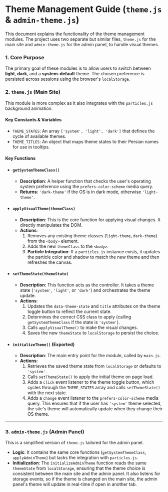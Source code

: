 # Theme Management Guide (`theme.js` & `admin-theme.js`)

This document explains the functionality of the theme management modules. The project uses two separate but similar files, `theme.js` for the main site and `admin-theme.js` for the admin panel, to handle visual themes.

### 1. Core Purpose

The primary goal of these modules is to allow users to switch between **light**, **dark**, and a **system-default** theme. The chosen preference is persisted across sessions using the browser's `localStorage`.

### 2. `theme.js` (Main Site)

This module is more complex as it also integrates with the `particles.js` background animation.

#### Key Constants & Variables
-   `THEME_STATES`: An array `['system', 'light', 'dark']` that defines the cycle of available themes.
-   `THEME_TITLES`: An object that maps theme states to their Persian names for use in tooltips.

#### Key Functions

-   #### `getSystemThemeClass()`
    -   **Description**: A helper function that checks the user's operating system preference using the `prefers-color-scheme` media query.
    -   **Returns**: `'dark-theme'` if the OS is in dark mode, otherwise `'light-theme'`.

-   #### `applyVisualTheme(themeClass)`
    -   **Description**: This is the core function for applying visual changes. It directly manipulates the DOM.
    -   **Actions**:
        1.  Removes any existing theme classes (`light-theme`, `dark-theme`) from the `<body>` element.
        2.  Adds the new `themeClass` to the `<body>`.
        3.  **Particle Integration**: If a `particles.js` instance exists, it updates the particle color and shadow to match the new theme and then refreshes the canvas.

-   #### `setThemeState(themeState)`
    -   **Description**: This function acts as the controller. It takes a theme state (`'system'`, `'light'`, or `'dark'`) and orchestrates the theme update.
    -   **Actions**:
        1.  Updates the `data-theme-state` and `title` attributes on the theme toggle button to reflect the current state.
        2.  Determines the correct CSS class to apply (calling `getSystemThemeClass` if the state is `'system'`).
        3.  Calls `applyVisualTheme()` to make the visual changes.
        4.  Saves the new `themeState` to `localStorage` to persist the choice.

-   #### `initializeTheme()` (Exported)
    -   **Description**: The main entry point for the module, called by `main.js`.
    -   **Actions**:
        1.  Retrieves the saved theme state from `localStorage` or defaults to `'system'`.
        2.  Calls `setThemeState()` to apply the initial theme on page load.
        3.  Adds a `click` event listener to the theme toggle button, which cycles through the `THEME_STATES` array and calls `setThemeState()` with the next state.
        4.  Adds a `change` event listener to the `prefers-color-scheme` media query. This ensures that if the user has `'system'` theme selected, the site's theme will automatically update when they change their OS theme.

---

### 3. `admin-theme.js` (Admin Panel)

This is a simplified version of `theme.js` tailored for the admin panel.

-   **Logic**: It contains the same core functions (`getSystemThemeClass`, `applyAdminTheme`) but lacks the integration with `particles.js`.
-   **Initialization**: The `initializeAdminTheme` function reads the same `themeState` from `localStorage`, ensuring that the theme choice is consistent between the main site and the admin panel. It also listens for storage events, so if the theme is changed on the main site, the admin panel's theme will update in real-time if open in another tab.